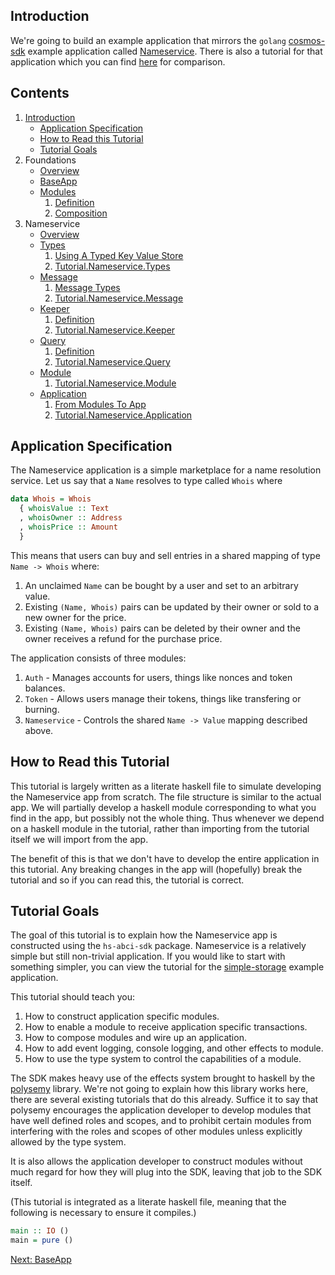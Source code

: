 ## Introduction

We're going to build an example application that mirrors the `golang` [cosmos-sdk](https://github.com/cosmos/cosmos-sdk) example application called [Nameservice](https://github.com/cosmos/sdk-tutorials/tree/master/nameservice). There is also a tutorial for that application which you can find [here](https://tutorials.cosmos.network/nameservice/tutorial/00-intro.html) for comparison.

## Contents
1. [Introduction](README.md)
    - [Application Specification](README.md#application-specification)
    - [How to Read this Tutorial](README.md#how-to-read-this-tutorial)
    - [Tutorial Goals](README.md#tutorial-goals)
2. Foundations
    - [Overview](Foundations/Overview.md)
    - [BaseApp](Foundations/BaseApp.md)
    - [Modules](Foundations/Modules.md)
        1. [Definition](Foundations/Modules.md#definition)
        2. [Composition](Foundations/Modules.md#composition)
3. Nameservice
    - [Overview](Tutorial/Nameservice/Overview.md)
    - [Types](Tutorial/Nameservice/Types.md)
        1. [Using A Typed Key Value Store](Tutorial/Nameservice/Types.md#using-a-typed-key-value-store)
        2. [Tutorial.Nameservice.Types](Tutorial/Nameservice/Types.md#tutorialnameservicetypes)
    - [Message](Tutorial/Nameservice/Message.md)
        1. [Message Types](Tutorial/Nameservice/Message.md#message-types)
        2. [Tutorial.Nameservice.Message](Tutorial/Nameservice/Message.md#tutorialnameservicemessage)
    - [Keeper](Tutorial/Nameservice/Keeper.md)
        1. [Definition](Tutorial/Nameservice/Keeper.md#definition)
        2. [Tutorial.Nameservice.Keeper](Tutorial/Nameservice/Keeper.md#tutorialnameservicekeeper)
    - [Query](Tutorial/Nameservice/Query.md)
        1. [Definition](Tutorial/Nameservice/Query.md#definition)
        2. [Tutorial.Nameservice.Query](Tutorial/Nameservice/Query.md#tutorialnameservicequery)
    - [Module](Tutorial/Nameservice/Module.md)
        1. [Tutorial.Nameservice.Module](Tutorial/Nameservice/Module.md#tutorialnameservicemodule)
    - [Application](Tutorial/Nameservice/Application.md)
        1. [From Modules To App](Tutorial/Nameservice/Application.md#from-modules-to-app)
        2. [Tutorial.Nameservice.Application](Tutorial/Nameservice/Application.md#tutorialnameserviceapplication)


## Application Specification
The Nameservice application is a simple marketplace for a name resolution service. Let us say that a `Name` resolves to type called `Whois` where 

~~~ haskell ignore
data Whois = Whois
  { whoisValue :: Text
  , whoisOwner :: Address
  , whoisPrice :: Amount
  }
~~~

This means that users can buy and sell entries in a shared mapping of type `Name -> Whois` where:
1. An unclaimed `Name` can be bought by a user and set to an arbitrary value.
2. Existing `(Name, Whois)` pairs can be updated by their owner or sold to a new owner for the price.
3. Existing `(Name, Whois)` pairs can be deleted by their owner and the owner receives a refund for the purchase price.

The application consists of three modules:
1. `Auth` - Manages accounts for users, things like nonces and token balances.
2. `Token` - Allows users manage their tokens, things like transfering or burning.
3. `Nameservice` - Controls the shared `Name -> Value` mapping described above.

## How to Read this Tutorial

This tutorial is largely written as a literate haskell file to simulate developing the Nameservice app from scratch. The file structure is similar to the actual app. We will partially develop a haskell module corresponding to what you find in the app, but possibly not the whole thing. Thus whenever we depend on a haskell module in the tutorial, rather than importing from the tutorial itself we will import from the app.

The benefit of this is that we don't have to develop the entire application in this tutorial. Any breaking changes in the app will (hopefully) break the tutorial and so if you can read this, the tutorial is correct.

## Tutorial Goals
The goal of this tutorial is to explain how the Nameservice app is constructed using the `hs-abci-sdk` package. Nameservice is a relatively simple but still non-trivial application.
If you would like to start with something simpler, you can view the tutorial for the [simple-storage](https://github.com/f-o-a-m/hs-abci/tree/master/hs-abci-examples/simple-storage) example application.

This tutorial should teach you:
1. How to construct application specific modules.
2. How to enable a module to receive application specific transactions. 
3. How to compose modules and wire up an application.
4. How to add event logging, console logging, and other effects to module.
4. How to use the type system to control the capabilities of a module.

The SDK makes heavy use of the effects system brought to haskell by the [polysemy](https://hackage.haskell.org/package/polysemy-1.2.3.0) library. We're not going to explain how this library works here, there are several existing tutorials that do this already. Suffice it to say that polysemy encourages the application developer to develop modules that have well defined roles and scopes, and to prohibit certain modules from interfering with the roles and scopes of other modules unless explicitly allowed by the type system. 

It is also allows the application developer to construct modules without much regard for how they will plug into the SDK, leaving that job to the SDK itself.

(This tutorial is integrated as a literate haskell file, meaning that the following is necessary to ensure it compiles.) 
~~~ haskell
main :: IO ()
main = pure ()
~~~

[Next: BaseApp](Foundations/Overview.md)

